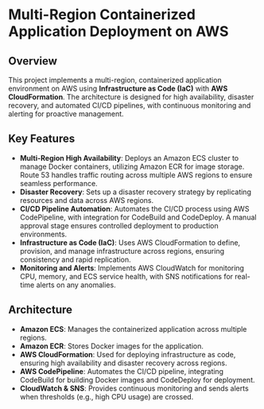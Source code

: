 # Multi-Region Containerized Application Deployment on AWS

## Overview

This project implements a multi-region, containerized application environment on AWS using **Infrastructure as Code (IaC)** with **AWS CloudFormation**. The architecture is designed for high availability, disaster recovery, and automated CI/CD pipelines, with continuous monitoring and alerting for proactive management.

## Key Features

- **Multi-Region High Availability**: Deploys an Amazon ECS cluster to manage Docker containers, utilizing Amazon ECR for image storage. Route 53 handles traffic routing across multiple AWS regions to ensure seamless performance.
- **Disaster Recovery**: Sets up a disaster recovery strategy by replicating resources and data across AWS regions.
- **CI/CD Pipeline Automation**: Automates the CI/CD process using AWS CodePipeline, with integration for CodeBuild and CodeDeploy. A manual approval stage ensures controlled deployment to production environments.
- **Infrastructure as Code (IaC)**: Uses AWS CloudFormation to define, provision, and manage infrastructure across regions, ensuring consistency and rapid replication.
- **Monitoring and Alerts**: Implements AWS CloudWatch for monitoring CPU, memory, and ECS service health, with SNS notifications for real-time alerts on any anomalies.

## Architecture

- **Amazon ECS**: Manages the containerized application across multiple regions.
- **Amazon ECR**: Stores Docker images for the application.
- **AWS CloudFormation**: Used for deploying infrastructure as code, ensuring high availability and disaster recovery across regions.
- **AWS CodePipeline**: Automates the CI/CD pipeline, integrating CodeBuild for building Docker images and CodeDeploy for deployment.
- **CloudWatch & SNS**: Provides continuous monitoring and sends alerts when thresholds (e.g., high CPU usage) are crossed.


